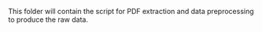 This folder will contain the script for PDF extraction and data preprocessing to produce the raw data.
